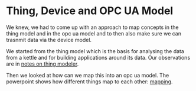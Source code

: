 # Thing, Device and OPC UA Model

We knew, we had to come up with an approach to map concepts in the thing model and in the opc ua model and to then also make sure we can trasnmit data via the device model.

We started from the thing model which is the basis for analysing the data from a kettle and for building applications around its data.  Our observations are in [notes on thing modeler](note_on_thing_modeler.md).

Then we looked at how can we map this into an opc ua model. The powerpoint shows how different things map to each other: [mapping](Data_modeling_across_Components.pptx).